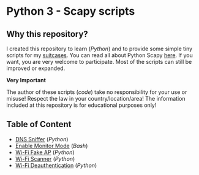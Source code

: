 # Python 3 - Scapy scripts

## Why this repository?

I created this repository to learn (_Python_) and to provide some simple tiny scripts for my [suitcases](https://softwaretester.info/suitcases-full-of-fun/). You can read all about Python Scapy [here](https://scapy.readthedocs.io/en/latest/introduction.html). If you want, you are very welcome to participate. Most of the scripts can still be improved or expanded.

**Very Important**

The author of these scripts (_code_) take no responsibility for your use or misuse! Respect the law in your country/location/area! The information included at this repository is for educational purposes only!

## Table of Content

- [DNS Sniffer](./DNSsniffer/readme.md) (_Python_)
- [Enable Monitor Mode](./InterfaceMonitorMode/readme.md) (_Bash_)
- [Wi-Fi Fake AP](./FakeWifiAP/readme.md) (_Python_)
- [Wi-Fi Scanner](./WifiScanner/readme.md) (_Python_)
- [Wi-Fi Deauthentication](./WifiDeauth/readme.md) (_Python_)
